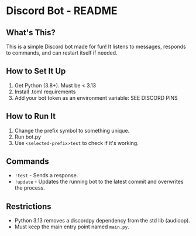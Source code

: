 # Discord Bot - README

## What's This?
This is a simple Discord bot made for fun! It listens to messages, responds to commands, and can restart itself if needed.

## How to Set It Up
1. Get Python (3.8+). Must be < 3.13
2. Install .toml requirements
3. Add your bot token as an environment variable: SEE DISCORD PINS

## How to Run It
1. Change the prefix symbol to something unique.
2. Run bot.py
3. Use `<selected-prefix>test` to check if it's working.

## Commands
- `!test` - Sends a response.
- `!update` - Updates the running bot to the latest commit and overwrites the process.

## Restrictions
- Python 3.13 removes a discordpy dependency from the std lib (audioop).
- Must keep the main entry point named ```main.py```.


